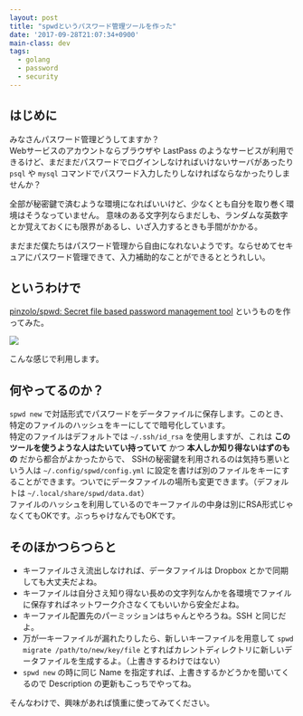 ```yaml
---
layout: post
title: "spwdというパスワード管理ツールを作った"
date: '2017-09-28T21:07:34+0900'
main-class: dev
tags:
  - golang
  - password
  - security
---
```


## はじめに

みなさんパスワード管理どうしてますか？  
Webサービスのアカウントならブラウザや LastPass のようなサービスが利用できるけど、まだまだパスワードでログインしなければいけないサーバがあったり
`psql` や `mysql` コマンドでパスワード入力したりしなければならなかったりしませんか？

全部が秘密鍵で済むような環境になればいいけど、少なくとも自分を取り巻く環境はそうなっていません。
意味のある文字列ならまだしも、ランダムな英数字とか覚えておくにも限界があるし、いざ入力するときも手間がかかる。

まだまだ僕たちはパスワード管理から自由になれないようです。ならせめてセキュアにパスワード管理できて、入力補助的なことができるととうれしい。

## というわけで

[pinzolo/spwd: Secret file based password management tool](https://github.com/pinzolo/spwd) というものを作ってみた。

![](/assets/img/20170928_spwd-sample.gif)

こんな感じで利用します。

## 何やってるのか？

`spwd new` で対話形式でパスワードをデータファイルに保存します。このとき、特定のファイルのハッシュをキーにしてで暗号化しています。  
特定のファイルはデフォルトでは `~/.ssh/id_rsa` を使用しますが、これは **このツールを使うような人はたいてい持っていて** かつ **本人しか知り得ないはずのもの** だから都合がよかったからで、
SSHの秘密鍵を利用されるのは気持ち悪いという人は `~/.config/spwd/config.yml` に設定を書けば別のファイルをキーにすることができます。ついでにデータファイルの場所も変更できます。（デフォルトは `~/.local/share/spwd/data.dat`）  
ファイルのハッシュを利用しているのでキーファイルの中身は別にRSA形式じゃなくてもOKです。ぶっちゃけなんでもOKです。

## そのほかつらつらと

* キーファイルさえ流出しなければ、データファイルは Dropbox とかで同期しても大丈夫だよね。
* キーファイルは自分さえ知り得ない長めの文字列なんかを各環境でファイルに保存すればネットワーク介さなくてもいいから安全だよね。
* キーファイル配置先のパーミッションはちゃんとやろうね。SSH と同じだよ。
* 万が一キーファイルが漏れたりしたら、新しいキーファイルを用意して `spwd migrate /path/to/new/key/file` とすればカレントディレクトリに新しいデータファイルを生成するよ。（上書きするわけではない）
* `spwd new` の時に同じ Name を指定すれば、上書きするかどうかを聞いてくるので Description の更新もこっちでやってね。

そんなわけで、興味があれば慎重に使ってみてください。
